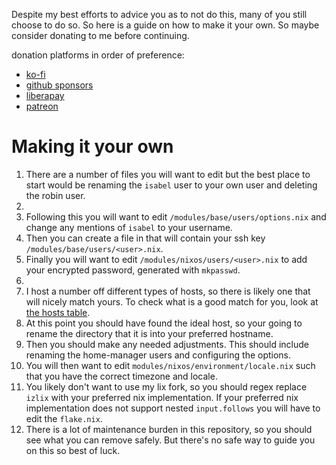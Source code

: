 Despite my best efforts to advice you as to not do this, many of you still
choose to do so. So here is a guide on how to make it your own. So maybe
consider donating to me before continuing.

donation platforms in order of preference:
- [ko-fi](https://ko-fi.com/isabelroses)
- [github sponsors](https://github.com/sponsors/isabelroses)
- [liberapay](https://liberapay.com/isabelroses)
- [patreon](https://www.patreon.com/isabelroses)

# Making it your own

1. There are a number of files you will want to edit but the best place to
   start would be renaming the `isabel` user to your own user and deleting the
   robin user.
2.
  1. Following this you will want to edit `/modules/base/users/options.nix` and
   change any mentions of `isabel` to your username.
  2. Then you can create a file in that will contain your ssh key
     `/modules/base/users/<user>.nix`.
  3. Finally you will want to edit `/modules/nixos/users/<user>.nix` to add
     your encrypted password, generated with `mkpasswd`.
3.
  1. I host a number off different types of hosts, so there is likely one that
   will nicely match yours. To check what is a good match for you, look at [the
   hosts table](/design/layout.html#-systems).
  2. At this point you should have found the ideal host, so your going to
     rename the directory that it is into your preferred hostname.
  3. Then you should make any needed adjustments. This should include renaming
     the home-manager users and configuring the options.
4. You will then want to edit `modules/nixos/environment/locale.nix` such that
   you have the correct timezone and locale.
5. You likely don't want to use my lix fork, so you should regex replace
   `izlix` with your preferred nix implementation. If your preferred nix
   implementation does not support nested `input.follows` you will have to edit
   the `flake.nix`.
6. There is a lot of maintenance burden in this repository, so you should see
   what you can remove safely. But there's no safe way to guide you on this so best of luck.

